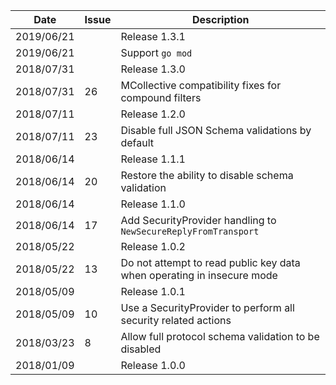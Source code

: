 |Date      |Issue |Description                                                                                              |
|----------|------|---------------------------------------------------------------------------------------------------------|
|2019/06/21|      |Release 1.3.1                                                                                            |
|2019/06/21|      |Support `go mod`                                                                                         |
|2018/07/31|      |Release 1.3.0                                                                                            |
|2018/07/31|26    |MCollective compatibility fixes for compound filters                                                     |
|2018/07/11|      |Release 1.2.0                                                                                            |
|2018/07/11|23    |Disable full JSON Schema validations by default                                                          |
|2018/06/14|      |Release 1.1.1                                                                                            |
|2018/06/14|20    |Restore the ability to disable schema validation                                                         |
|2018/06/14|      |Release 1.1.0                                                                                            |
|2018/06/14|17    |Add SecurityProvider handling to `NewSecureReplyFromTransport`                                           |
|2018/05/22|      |Release 1.0.2                                                                                            |
|2018/05/22|13    |Do not attempt to read public key data when operating in insecure mode                                   |
|2018/05/09|      |Release 1.0.1                                                                                            |
|2018/05/09|10    |Use a SecurityProvider to perform all security related actions                                           |
|2018/03/23|8     |Allow full protocol schema validation to be disabled                                                     |
|2018/01/09|      |Release 1.0.0                                                                                            |
